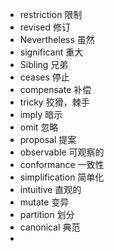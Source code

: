 - restriction 限制
- revised 修订
- Nevertheless 虽然
- significant 重大
- Sibling 兄弟
- ceases 停止
- compensate 补偿
- tricky 狡猾，棘手
- imply 暗示
- omit 忽略
- proposal 提案
- observable 可观察的
- conformance 一致性
- simplification 简单化
- intuitive 直观的 
- mutate 变异
- partition 划分
- canonical 典范
- 
